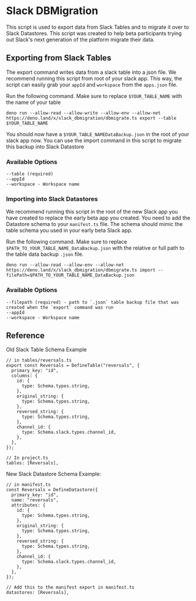 # Slack DBMigration

This script is used to export data from Slack Tables and to migrate it over to Slack Datastores. This script was created to help beta participants trying out Slack's next generation of the platform migrate their data.

## Exporting from Slack Tables

The export command writes data from a slack table into a json file. We recommend running this script from root of your slack app. This way, the script can easily grab your `appId` and `workspace` from the `apps.json` file.

Run the following command. Make sure to replace `$YOUR_TABLE_NAME` with the name of your table

```
deno run --allow-read --allow-write --allow-env --allow-net https://deno.land/x/slack_dbmigration/dbmigrate.ts export --table $YOUR_TABLE_NAME
```

You should now have a `$YOUR_TABLE_NAMEDataBackup.json` in the root of your slack app now. You can use the import command in this script to migrate this backup into Slack Datastore

### Available Options

```
--table (required)
--appId
--workspace - Workspace name
```

### Importing into Slack Datastores

We recommend running this script in the root of the new Slack app you have created to replace the early beta app you created. You need to add the Datastore schema to your `manifest.ts` file. The schema should mimic the table schema you used in your early beta Slack app.

Run the following command. Make sure to replace `$PATH_TO_YOUR_TABLE_NAME_DataBackup.json` with the relative or full path to the table data backup `.json` file.

```
deno run --allow-read --allow-env --allow-net https://deno.land/x/slack_dbmigration/dbmigrate.ts import --filePath=$PATH_TO_YOUR_TABLE_NAME_DataBackup.json
```

### Available Options

```
--filepath (required) - path to `.json` table backup file that was created when the `export` command was run
--appId
--workspace - Workspace name
```


## Reference

Old Slack Table Schema Example

```
// in tables/reversals.ts
export const Reversals = DefineTable("reversals", {
  primary_key: "id",
  columns: {
    id: {
      type: Schema.types.string,
    },
    original_string: {
      type: Schema.types.string,
    },
    reversed_string: {
      type: Schema.types.string,
    },
    channel_id: {
      type: Schema.slack.types.channel_id,
    },
  },
});

// In project.ts
tables: [Reversals],
```

New Slack Datastore Schema Example:

```
// in manifest.ts
const Reversals = DefineDatastore({
  primary_key: "id",
  name: "reversals",
  attributes: {
    id: {
      type: Schema.types.string,
    },
    original_string: {
      type: Schema.types.string,
    },
    reversed_string: {
      type: Schema.types.string,
    },
    channel_id: {
      type: Schema.slack.types.channel_id,
    },
  },
});

// Add this to the manifest export in manifest.ts
datastores: [Reversals],
```
